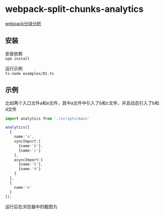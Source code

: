 # webpack-split-chunks-analytics

[webpack分块分析](https://zhuanlan.zhihu.com/p/113751146)

## 安装

安装依赖 <br />
`npm install`

运行示例 <br />
`ts-node examples/01.ts`

## 示例

比如两个入口文件a和e文件，其中a文件中引入了b和c文件，并且动态引入了b和d文件

```ts
import analytics from './scripts/main'

analytics([
  {
    name:'a',
    syncImport:[
      {name:'b'},
      {name:'c'}
    ],
    asyncImport:[
      {name:'b'},
      {name:'d'}
    ]
  },
  {
    name:'e'
  }
]);
```

运行后在浏览器中的截图为
